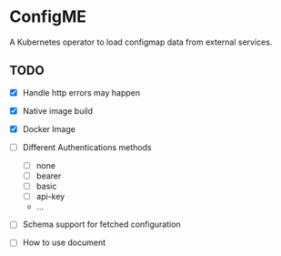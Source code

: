 ConfigME
========
A Kubernetes operator to load configmap data from external services. 


## TODO

- [X] Handle http errors may happen
- [X] Native image build
- [x] Docker Image
- [ ] Different Authentications methods
  - [ ] none
  - [ ] bearer
  - [ ] basic
  - [ ] api-key
  - ...
- [ ] Schema support for fetched configuration
- [ ] How to use document


